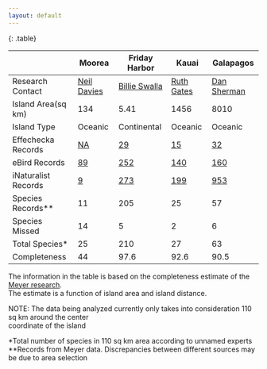 ```yaml
---
layout: default
---
```


<!-- keep this as md so it is easy to edit table -->
{: .table}

|                      | Moorea            | Friday Harbor       | Kauai            | Galapagos         |
| -------------------- | ----------------- | ------------------- | ---------------- | ----------------- |
| Research Contact     | [Neil Davies][10] | [Billie Swalla][11] | [Ruth Gates][12] | [Dan Sherman][13] |
| Island Area(sq km)   | 134               | 5.41                | 1456             | 8010              |
| Island Type          | Oceanic           | Continental         | Oceanic          | Oceanic           |
| Effechecka Records   | [NA][14]          | [29][15]            | [15][1]          | [32][16]          |
| eBird Records        | [89][2]           | [252][3]            | [140][4]         | [160][5]          |
| iNaturalist Records  | [9][6]            | [273][7]            | [199][8]         | [953][9]          |
| Species Records**    | 11                | 205                 | 25               | 57                |
| Species Missed       | 14                | 5                   | 2                | 6                 |
| Total Species*       | 25                | 210                 | 27               | 63                |
| Completeness         | 44                | 97.6                | 92.6             | 90.5              |

The information in the table is based on the completeness estimate of the [Meyer research](http://www.nature.com/ncomms/2015/150907/ncomms9221/full/ncomms9221.html).  
The estimate is a function of island area and island distance.  

NOTE: The data being analyzed currently only takes into consideration 110 sq km around the center  
coordinate of the island

*Total number of species in 110 sq km area according to unnamed experts  
**Records from Meyer data. Discrepancies between different sources may be due to area selection

[1]: http://www.effechecka.org/#geometry=POLYGON%28%28-159.8895263671875%2021.76970289940967%2C-159.8895263671875%2022.36023644579937%2C-159.1644287109375%2022.36023644579937%2C-159.1644287109375%2021.76970289940967%2C-159.8895263671875%2021.76970289940967%29%29&hasSpatialIssue=false&height=232&lat=22.06527806776582&limit=20&lng=-159.5269775390625&scientificName=Aves&taxonSelector=Aves&traitSelector=&width=264&wktString=ENVELOPE%28-159.8895263671875%2C-159.1644287109375%2C22.36023644579937%2C21.76970289940967%29&zoom=9
[2]: http://ebird.org/ebird/country/PF?yr=all
[3]: http://ebird.org/ebird/subnational2/US-WA-055?yr=all
[4]: http://ebird.org/ebird/subnational2/US-HI-007?yr=all
[5]: http://ebird.org/ebird/subnational1/EC-W?yr=all
[6]:http://www.inaturalist.org/observations?utf8=%E2%9C%93&q=&search_on=&quality_grade=any&reviewed=&identifications=any&captive=&iconic_taxa%5B%5D=Aves&place_id=6748&swlat=&swlng=&nelat=&nelng=&taxon_name=&taxon_id=&day=&month=&year=&order_by=observations.id&order=desc&rank=&hrank=&lrank=&taxon_ids%5B%5D=&d1=&d2=&created_on=&site=&tdate=&list_id=&filters_open=true&view=table
[7]: http://www.inaturalist.org/observations?utf8=%E2%9C%93&q=&search_on=&quality_grade=any&reviewed=&identifications=any&captive=&iconic_taxa%5B%5D=Aves&place_id=75417&swlat=&swlng=&nelat=&nelng=&taxon_name=&taxon_id=&day=&month=&year=&order_by=observations.id&order=desc&rank=&hrank=&lrank=&taxon_ids%5B%5D=&d1=&d2=&created_on=&site=&tdate=&list_id=&filters_open=true&view=table
[8]: http://www.inaturalist.org/observations?utf8=%E2%9C%93&q=&search_on=&quality_grade=any&reviewed=&identifications=any&captive=&iconic_taxa%5B%5D=Aves&place_id=53615&swlat=&swlng=&nelat=&nelng=&taxon_name=&taxon_id=&day=&month=&year=&order_by=observations.id&order=desc&rank=&hrank=&lrank=&taxon_ids%5B%5D=&d1=&d2=&created_on=&site=&tdate=&list_id=&filters_open=true&view=table
[9]: http://www.inaturalist.org/observations?utf8=%E2%9C%93&q=&search_on=&quality_grade=any&reviewed=&identifications=any&captive=&iconic_taxa%5B%5D=Aves&place_id=82194&swlat=&swlng=&nelat=&nelng=&taxon_name=&taxon_id=&day=&month=&year=&order_by=observations.id&order=desc&rank=&hrank=&lrank=&taxon_ids%5B%5D=&d1=&d2=&created_on=&site=&tdate=&list_id=&filters_open=true&view=table
[10]: http://www.moorea.berkeley.edu/
[11]: http://depts.washington.edu/fhl/
[12]: https://www.soest.hawaii.edu/soestwp/about/directory/ruth-d-gates/
[13]: http://www.galapagos.org/about_us/about-us/board-of-directors/
[14]: http://www.effechecka.org/#height=232&lat=-17.54584367491429&limit=20&lng=-149.85626220703125&scientificName=Aves&taxonSelector=Aves&traitSelector=&width=264&wktString=ENVELOPE%28-150.03753662109375%2C-149.67498779296875%2C-17.39388976921038%2C-17.697670268598774%29&zoom=10
[15]: http://www.effechecka.org/#height=232&lat=48.52933815687993&limit=20&lng=-123.08395385742188&scientificName=Aves&taxonSelector=Aves&traitSelector=&width=264&wktString=ENVELOPE%28-123.26522827148438%2C-122.90267944335938%2C48.634723716904%2C48.42373281900577%29&zoom=10
[16]: http://www.effechecka.org/#height=232&lat=-0.4724067568442764&limit=20&lng=-90.46142578125&scientificName=Aves&taxonSelector=Aves&traitSelector=&width=264&wktString=ENVELOPE%28-91.91162109375%2C-89.01123046875%2C0.8019757647536726%2C-1.746555619313266%29&zoom=7